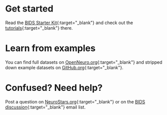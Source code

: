 ---
---

# Get started

Read the [BIDS Starter Kit](https://github.com/bids-standard/bids-starter-kit/wiki){:target="_blank"} and check out the [tutorials](https://github.com/bids-standard/bids-starter-kit/wiki/Tutorials){:target="_blank"} there.

# Learn from examples

You can find full datasets on [OpenNeuro.org](https://openneuro.org/public/datasets){:target="_blank"} and stripped down example datasets on [GitHub.org](https://github.com/bids-standard/bids-examples){:target="_blank"}.

# Confused? Need help?

Post a question on [NeuroStars.org](https://neurostars.org/tags/bids){:target="_blank"} or on the [BIDS discussion](https://groups.google.com/forum/#!forum/bids-discussion){:target="_blank"} email list.
